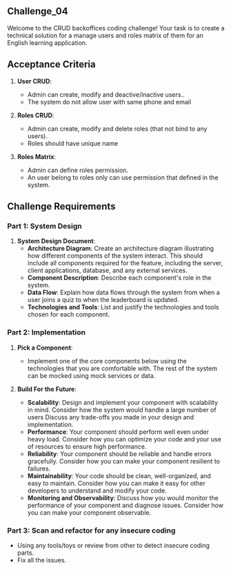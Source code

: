 
## Challenge_04

Welcome to the CRUD backoffices coding challenge! Your task is to create a technical solution for a manage users and roles matrix of them for an English learning application.

## Acceptance Criteria

1.  **User CRUD**:

    -   Admin can create, modify and deactive/inactive users..
    -   The system do not allow user with same phone and email
2.  **Roles CRUD**:

    -   Admin can create, modify and delete roles (that not bind to any users).
    -   Roles should have unique name
3.  **Roles Matrix**:

    -   Admin can define roles permission.
    -   An user belong to roles only can use permission that defined in the system.

## Challenge Requirements

### Part 1: System Design

1.  **System Design Document**:
    -   **Architecture Diagram**: Create an architecture diagram illustrating how different components of the system interact. This should include all components required for the feature, including the server, client applications, database, and any external services.
    -   **Component Description**: Describe each component's role in the system.
    -   **Data Flow**: Explain how data flows through the system from when a user joins a quiz to when the leaderboard is updated.
    -   **Technologies and Tools**: List and justify the technologies and tools chosen for each component.

### Part 2: Implementation

1.  **Pick a Component**:

    -   Implement one of the core components below using the technologies that you are comfortable with. The rest of the system can be mocked using mock services or data.

2.  **Build For the Future**:

    - **Scalability**: Design and implement your component with scalability in mind. Consider how the system would handle a large number of users  Discuss any trade-offs you made in your design and implementation.
    - **Performance**: Your component should perform well even under heavy load. Consider how you can optimize your code and your use of resources to ensure high performance.
    - **Reliability**: Your component should be reliable and handle errors gracefully. Consider how you can make your component resilient to failures.
    - **Maintainability**: Your code should be clean, well-organized, and easy to maintain. Consider how you can make it easy for other developers to understand and modify your code.
    - **Monitoring and Observability**: Discuss how you would monitor the performance of your component and diagnose issues. Consider how you can make your component observable.

### Part 3: Scan and refactor for any insecure coding

-   Using any tools/toys or review from other to detect insecure coding parts.
-   Fix all the issues.